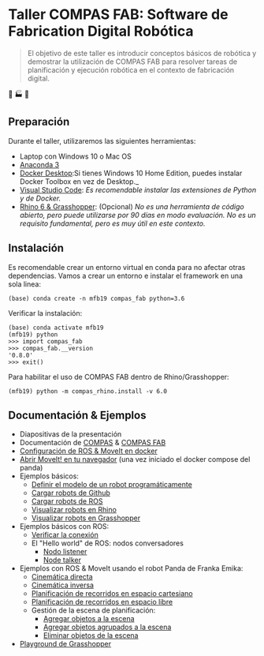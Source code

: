 # Taller COMPAS FAB: Software de Fabrication Digital Robótica

> El objetivo de este taller es introducir conceptos básicos de robótica y demostrar la utilización de COMPAS FAB para resolver tareas de planificación y ejecución robótica en el contexto de fabricación digital.

:robot: :factory: :art:

## Preparación

Durante el taller, utilizaremos las siguientes herramientas:

* Laptop con Windows 10 o Mac OS
* [Anaconda 3](https://www.anaconda.com/distribution/)
* [Docker Desktop](https://www.docker.com/products/docker-desktop):Si tienes Windows 10 Home Edition, puedes instalar Docker Toolbox en vez de Desktop._
* [Visual Studio Code](https://code.visualstudio.com/): _Es recomendable instalar las extensiones de Python y de Docker._
* [Rhino 6 & Grasshopper](https://www.rhino3d.com/download): (Opcional) _No es una herramienta de código abierto, pero puede utilizarse por 90 días en modo evaluación. No es un requisito fundamental, pero es muy útil en este contexto._

## Instalación

Es recomendable crear un entorno virtual en conda para no afectar otras dependencias. Vamos a crear un entorno e instalar el framework en una sola linea:

    (base) conda create -n mfb19 compas_fab python=3.6

Verificar la instalación:

    (base) conda activate mfb19
    (mfb19) python
    >>> import compas_fab
    >>> compas_fab.__version
    '0.8.0'
    >>> exit()

Para habilitar el uso de COMPAS FAB dentro de Rhino/Grasshopper:

    (mfb19) python -m compas_rhino.install -v 6.0

## Documentación & Ejemplos

* Diapositivas de la presentación
* Documentación de [COMPAS](https://compas-dev.github.io/) & [COMPAS FAB](https://gramaziokohler.github.io/compas_fab/)
* [Configuración de ROS & MoveIt en docker](docker-panda/)
* [Abrir MoveIt! en tu navegador](http://localhost:8080/vnc.html?resize=scale&autoconnect=true) (una vez iniciado el docker compose del panda)
* Ejemplos básicos:
  * [Definir el modelo de un robot programáticamente](ejemplos/01_define_model.py)
  * [Cargar robots de Github](ejemplos/02_robot_from_github.py)
  * [Cargar robots de ROS](ejemplos/03_robot_from_ros.py)
  * [Visualizar robots en Rhino](ejemplos/04_robot_artist_rhino.py)
  * [Visualizar robots en Grasshopper](ejemplos/05_robot_artist_grasshopper.ghx)
* Ejemplos básicos con ROS:
  * [Verificar la conexión](ejemplos/06_check_connection.py)
  * El "Hello world" de ROS: nodos conversadores
    * [Nodo listener](ejemplos/07_ros_hello_world_listener.py)
    * [Node talker](ejemplos/08_ros_hello_world_talker.py)
* Ejemplos con ROS & MoveIt usando el robot Panda de Franka Emika:
  * [Cinemática directa](ejemplos/09_forward_kinematics_ros_loader.py)
  * [Cinemática inversa](ejemplos/10_inverse_kinematics_ros_loader.py)
  * [Planificación de recorridos en espacio cartesiano](ejemplos/11_plan_cartesian_motion_ros_loader.py)
  * [Planificación de recorridos en espacio libre](ejemplos/12_plan_motion_ros_loader.py)
  * Gestión de la escena de planificación:
    * [Agregar objetos a la escena](ejemplos/13_add_collision_mesh.py)
    * [Agregar objetos agrupados a la escena](ejemplos/14_append_collision_meshes.py)
    * [Eliminar objetos de la escena](ejemplos/15_remove_collision_mesh.py)
* [Playground de Grasshopper](ejemplos/16_robot_playground.ghx)
